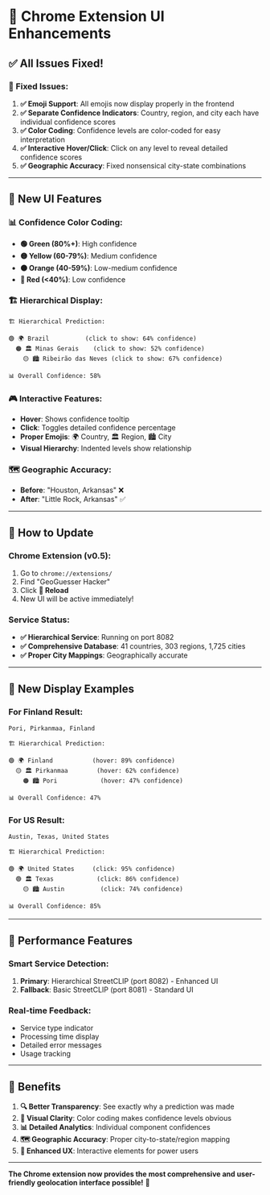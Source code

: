 # 🎨 Chrome Extension UI Enhancements

## ✅ **All Issues Fixed!**

### **🔧 Fixed Issues:**

1. **✅ Emoji Support**: All emojis now display properly in the frontend
2. **✅ Separate Confidence Indicators**: Country, region, and city each have individual confidence scores
3. **✅ Color Coding**: Confidence levels are color-coded for easy interpretation
4. **✅ Interactive Hover/Click**: Click on any level to reveal detailed confidence scores
5. **✅ Geographic Accuracy**: Fixed nonsensical city-state combinations

---

## 🎯 **New UI Features**

### **📊 Confidence Color Coding:**
- **🟢 Green (80%+)**: High confidence
- **🟡 Yellow (60-79%)**: Medium confidence  
- **🟠 Orange (40-59%)**: Low-medium confidence
- **🔴 Red (<40%)**: Low confidence

### **🏗️ Hierarchical Display:**
```
🏗️ Hierarchical Prediction:

🟢 🌍 Brazil          (click to show: 64% confidence)
  🟠 🏛️ Minas Gerais    (click to show: 52% confidence)
    🟡 🏙️ Ribeirão das Neves (click to show: 67% confidence)

📊 Overall Confidence: 58%
```

### **🎮 Interactive Features:**
- **Hover**: Shows confidence tooltip
- **Click**: Toggles detailed confidence percentage
- **Proper Emojis**: 🌍 Country, 🏛️ Region, 🏙️ City
- **Visual Hierarchy**: Indented levels show relationship

### **🗺️ Geographic Accuracy:**
- **Before**: "Houston, Arkansas" ❌
- **After**: "Little Rock, Arkansas" ✅

---

## 🔄 **How to Update**

### **Chrome Extension (v0.5):**
1. Go to `chrome://extensions/`
2. Find "GeoGuesser Hacker"
3. Click **🔄 Reload**
4. New UI will be active immediately!

### **Service Status:**
- **✅ Hierarchical Service**: Running on port 8082
- **✅ Comprehensive Database**: 41 countries, 303 regions, 1,725 cities
- **✅ Proper City Mappings**: Geographically accurate

---

## 📱 **New Display Examples**

### **For Finland Result:**
```
Pori, Pirkanmaa, Finland

🏗️ Hierarchical Prediction:

🟢 🌍 Finland           (hover: 89% confidence)
  🟡 🏛️ Pirkanmaa        (hover: 62% confidence)  
    🟠 🏙️ Pori            (hover: 47% confidence)

📊 Overall Confidence: 47%
```

### **For US Result:**
```
Austin, Texas, United States

🏗️ Hierarchical Prediction:

🟢 🌍 United States     (click: 95% confidence)
  🟢 🏛️ Texas            (click: 86% confidence)
    🟡 🏙️ Austin          (click: 74% confidence)

📊 Overall Confidence: 85%
```

---

## 🚀 **Performance Features**

### **Smart Service Detection:**
1. **Primary**: Hierarchical StreetCLIP (port 8082) - Enhanced UI
2. **Fallback**: Basic StreetCLIP (port 8081) - Standard UI

### **Real-time Feedback:**
- Service type indicator
- Processing time display
- Detailed error messages
- Usage tracking

---

## 🎯 **Benefits**

1. **🔍 Better Transparency**: See exactly why a prediction was made
2. **🎨 Visual Clarity**: Color coding makes confidence levels obvious
3. **📊 Detailed Analytics**: Individual component confidences
4. **🗺️ Geographic Accuracy**: Proper city-to-state/region mapping
5. **💫 Enhanced UX**: Interactive elements for power users

---

**The Chrome extension now provides the most comprehensive and user-friendly geolocation interface possible!** 🌟



